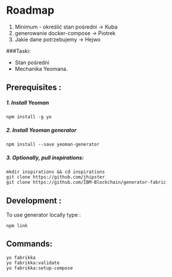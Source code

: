# Roadmap  

1. Minimum - określić stan pośredni -> Kuba  
2. generowanie docker-compose -> Piotrek
3. Jakie dane potrzebujemy -> Hejwo

###Taski:
- Stan pośredni  
- Mechanika Yeomana. 



## Prerequisites :  
##### 1. Install Yeoman  
```  
npm install -g yo
```

##### 2. Install Yeoman generator  
```
npm install --save yeoman-generator
```

##### 3. Optionally, pull inspirations:  
```
mkdir inspirations && cd inspirations
git clone https://github.com/jhipster
git clone https://github.com/IBM-Blockchain/generator-fabric
```

## Development :
To use generator locally type :
```
npm link
```

## Commands:
```
yo fabrikka 
yo fabrikka:validate
yo fabrikka:setup-compose
```
